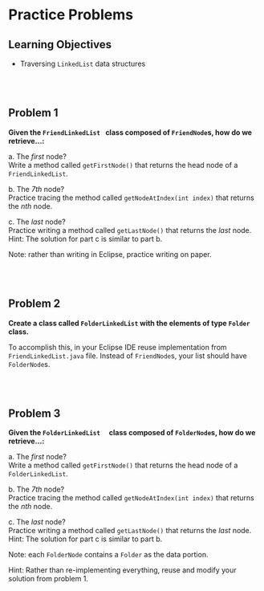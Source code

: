 Practice Problems
========================

Learning Objectives
-------------------
- Traversing `LinkedList` data structures

<br><br>

Problem 1
---------
**Given the `FriendLinkedList ` class composed of `FriendNode`s, how do we retrieve…:**


a. The *first* node? <br>
Write a method called `getFirstNode()` that returns the head node of a `FriendLinkedList`.


b.	The *7th* node? <br>
Practice tracing the method called `getNodeAtIndex(int index)` that returns the *nth* node.

c.	The *last* node? <br>
Practice writing a method called `getLastNode()` that returns the *last* node. <br>
Hint: The solution for part c is similar to part b.

Note: rather than writing in Eclipse, practice writing on paper.	

<br><br>


Problem 2
---------
**Create a class called `FolderLinkedList` with the elements of type `Folder` class.**

To accomplish this, in your Eclipse IDE reuse implementation from `FriendLinkedList.java` file.
Instead of `FriendNode`s, your list should have `FolderNode`s.

<br><br>


Problem 3
---------
**Given the `FolderLinkedList  ` class composed of `FolderNode`s, how do we retrieve…:**


a. The *first* node? <br>
Write a method called `getFirstNode()` that returns the head node of a `FolderLinkedList`.


b.	The *7th* node? <br>
Practice tracing the method called `getNodeAtIndex(int index)` that returns the *nth* node.

c.	The *last* node? <br>
Practice writing a method called `getLastNode()` that returns the *last* node. <br>
Hint: The solution for part c is similar to part b.

Note: each `FolderNode` contains a `Folder` as the data portion.	

Hint: Rather than re-implementing everything, reuse and modify your solution from problem 1.

<br><br>



